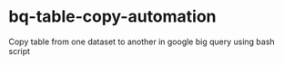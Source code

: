 # bq-table-copy-automation
Copy table from one dataset to another in google big query using bash script

